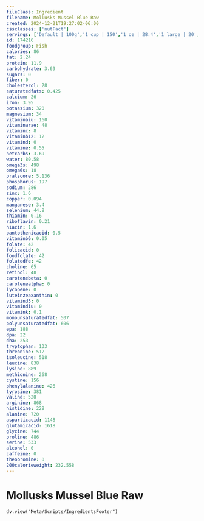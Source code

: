 ```yaml
---
fileClass: Ingredient
filename: Mollusks Mussel Blue Raw
created: 2024-12-21T19:27:02-06:00
cssclasses: ['nutFact']
servings: ['Default | 100g','1 cup | 150','1 oz | 28.4','1 large | 20','1 medium | 16','1 small | 10','3 oz | 85']
id: 174216
foodgroup: Fish
calories: 86
fat: 2.24
protein: 11.9
carbohydrate: 3.69
sugars: 0
fiber: 0
cholesterol: 28
saturatedfats: 0.425
calcium: 26
iron: 3.95
potassium: 320
magnesium: 34
vitaminaiu: 160
vitaminarae: 48
vitaminc: 8
vitaminb12: 12
vitamind: 0
vitamine: 0.55
netcarbs: 3.69
water: 80.58
omega3s: 498
omega6s: 18
pralscore: 5.136
phosphorus: 197
sodium: 286
zinc: 1.6
copper: 0.094
manganese: 3.4
selenium: 44.8
thiamin: 0.16
riboflavin: 0.21
niacin: 1.6
pantothenicacid: 0.5
vitaminb6: 0.05
folate: 42
folicacid: 0
foodfolate: 42
folatedfe: 42
choline: 65
retinol: 48
carotenebeta: 0
carotenealpha: 0
lycopene: 0
luteinzeaxanthin: 0
vitamind3: 0
vitamindiu: 0
vitamink: 0.1
monounsaturatedfat: 507
polyunsaturatedfat: 606
epa: 188
dpa: 22
dha: 253
tryptophan: 133
threonine: 512
isoleucine: 518
leucine: 838
lysine: 889
methionine: 268
cystine: 156
phenylalanine: 426
tyrosine: 381
valine: 520
arginine: 868
histidine: 228
alanine: 720
asparticacid: 1148
glutamicacid: 1618
glycine: 744
proline: 486
serine: 533
alcohol: 0
caffeine: 0
theobromine: 0
200calorieweight: 232.558
---
```


# Mollusks Mussel Blue Raw

```dataviewjs
dv.view("Meta/Scripts/IngredientsFooter")
```